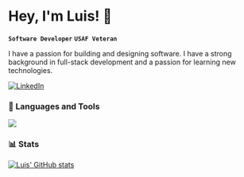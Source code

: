 # Hey, I'm Luis! 👋

**`Software Developer`** **`USAF Veteran`**

I have a passion for building and designing software. I have a strong background in full-stack development and a passion for learning new technologies.

[![LinkedIn](https://img.shields.io/badge/LinkedIn-%230077B5.svg?logo=linkedin&logoColor=white)](https://linkedin.com/in/zluigon) 
  
### 🧰 Languages and Tools 

<img src="https://skillicons.dev/icons?i=java,spring,python,flask,c,ts,js,react,svelte,nodejs,html,css,bootstrap,jquery,mysql,git,github,vscode,bash,aws&perline=10" />

### 📊 Stats


[![Luis' GitHub stats](https://github-readme-stats.vercel.app/api?username=zluigon&count_private=true&show_icons=true&theme=dark&hide=stars,contribs)](https://github.com/anuraghazra/github-readme-stats)




